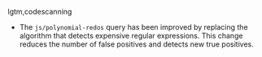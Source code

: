 lgtm,codescanning
* The `js/polynomial-redos` query has been improved by replacing the algorithm that detects expensive regular expressions.
  This change reduces the number of false positives and detects new true positives. 